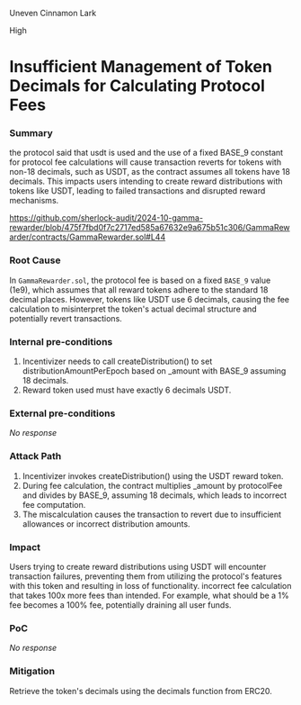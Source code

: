 Uneven Cinnamon Lark

High

# Insufficient Management of Token Decimals for Calculating Protocol Fees

### Summary

the protocol said that usdt is used and the use of a fixed BASE_9 constant for protocol fee calculations will cause transaction reverts for tokens with non-18 decimals, such as USDT, as the contract assumes all tokens have 18 decimals. This impacts users intending to create reward distributions with tokens like USDT, leading to failed transactions and disrupted reward mechanisms.

https://github.com/sherlock-audit/2024-10-gamma-rewarder/blob/475f7fbd0f7c2717ed585a67632e9a675b51c306/GammaRewarder/contracts/GammaRewarder.sol#L44


### Root Cause

In `GammaRewarder.sol`, the protocol fee is based on a fixed `BASE_9` value (1e9), which assumes that all reward tokens adhere to the standard 18 decimal places. However, tokens like USDT use 6 decimals, causing the fee calculation to misinterpret the token's actual decimal structure and potentially revert transactions.

### Internal pre-conditions

1. Incentivizer needs to call createDistribution() to set distributionAmountPerEpoch based on _amount with BASE_9 assuming 18 
decimals.
2. Reward token used must have exactly 6 decimals USDT.

### External pre-conditions

_No response_

### Attack Path

1. Incentivizer invokes createDistribution() using the USDT reward token.
2. During fee calculation, the contract multiplies _amount by protocolFee and divides by BASE_9, assuming 18 decimals, which leads to incorrect fee computation.
3. The miscalculation causes the transaction to revert due to insufficient allowances or incorrect distribution amounts.

### Impact

Users trying to create reward distributions using USDT will encounter transaction failures, preventing them from utilizing the protocol's features with this token and resulting in loss of functionality. 
incorrect fee calculation that takes 100x more fees than intended. For example, what should be a 1% fee becomes a 100% fee, potentially draining all user funds.

### PoC

_No response_

### Mitigation

Retrieve the token's decimals using the decimals function from ERC20.
